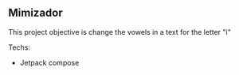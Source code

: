 ## Mimizador

This project objective is change the vowels in a text for the letter "i"

Techs:
- Jetpack compose
